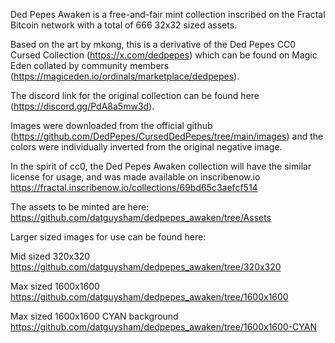 Ded Pepes Awaken is a free-and-fair mint collection inscribed on the Fractal Bitcoin network with a total of 666 32x32 sized assets.

Based on the art by mkong, this is a derivative of the Ded Pepes CC0 Cursed Collection (https://x.com/dedpepes) which can be found on Magic Eden collated by community members (https://magiceden.io/ordinals/marketplace/dedpepes). 

The discord link for the original collection can be found here (https://discord.gg/PdA8a5mw3d).

Images were downloaded from the official github (https://github.com/DedPepes/CursedDedPepes/tree/main/images) and the colors were individually inverted from the original negative image.

In the spirit of cc0, the Ded Pepes Awaken collection will have the similar license for usage, and was made available on inscribenow.io https://fractal.inscribenow.io/collections/69bd65c3aefcf514

The assets to be minted are here: https://github.com/datguysham/dedpepes_awaken/tree/Assets

Larger sized images for use can be found here:

Mid sized 320x320 https://github.com/datguysham/dedpepes_awaken/tree/320x320

Max sized 1600x1600 https://github.com/datguysham/dedpepes_awaken/tree/1600x1600

Max sized 1600x1600 CYAN background https://github.com/datguysham/dedpepes_awaken/tree/1600x1600-CYAN

